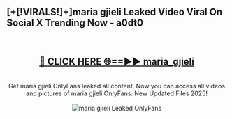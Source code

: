 <h2>[+[!VIRALS!]+]maria gjieli Leaked Video Viral On Social X Trending Now - a0dt0</h2>
<br>
<div align="center">
<h2><a href="https://libra.edu.pl?maria_gjieli" rel="nofollow">🔴 CLICK HERE 🌐==►► maria_gjieli</a></h2>
<br>
Get maria gjieli OnlyFans leaked all content. Now you can access all videos and pictures of maria gjieli OnlyFans. New Updated Files 2025!
<br>
<br>
<a href="https://libra.edu.pl?maria_gjieli" rel="nofollow" data-target="animated-image.originalLink"><img src="https://i.ibb.co.com/WyWwxjT/player-gif2.gif" alt="maria gjieli Leaked OnlyFans" style="max-width: 100%; display: inline-block;" data-target="animated-image.originalImage"></a>
</div>
<br>